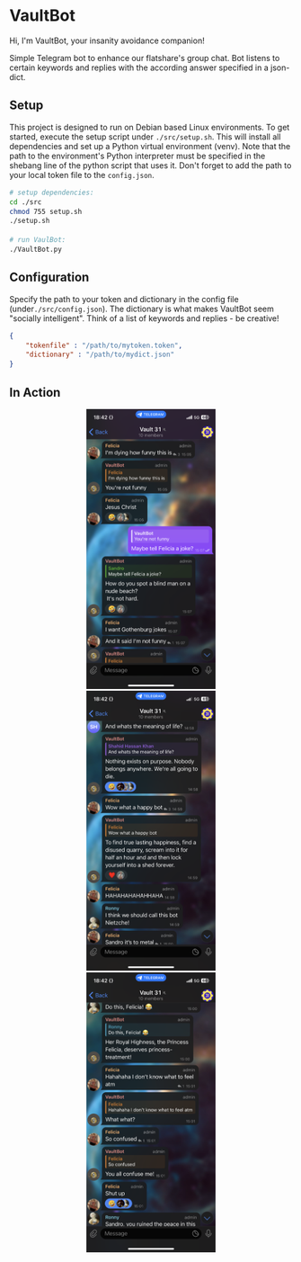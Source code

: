 # VaultBot
Hi, I'm VaultBot, your insanity avoidance companion!

Simple Telegram bot to enhance our flatshare's group chat. Bot listens to certain keywords and replies with the according answer specified in a json-dict.  

## Setup
This project is designed to run on Debian based Linux environments. To get started, execute the setup script under ```./src/setup.sh```. This will install all dependencies and set up a Python virtual environment (venv). Note that the path to the environment's Python interpreter must be specified in the shebang line of the python script that uses it. Don't forget to add the path to your local token file to the ```config.json```.


```bash
# setup dependencies:
cd ./src
chmod 755 setup.sh
./setup.sh

# run VaulBot:
./VaultBot.py
```

## Configuration
Specify the path to your token and dictionary in the config file (under```./src/config.json```). The dictionary is what makes VaultBot seem "socially intelligent". Think of a list of keywords and replies - be creative!
```json
{
    "tokenfile" : "/path/to/mytoken.token",
    "dictionary" : "/path/to/mydict.json"
}
```



## In Action
<p align="middle">
  <img src="./img/screenshotChat2.png" width="230" hspace="25" />
  <img src="./img/screenshotChat1.png" width="230" hspace="25" />
  <img src="./img/screenshotChat3.png" width="230" hspace="25" />
</p>

